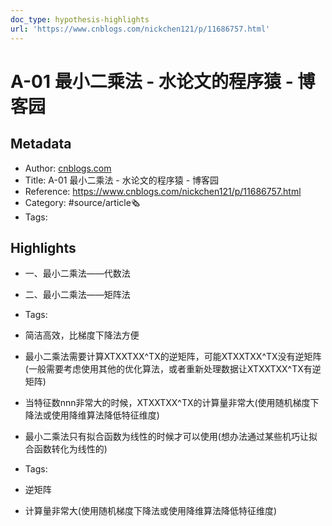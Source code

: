```yaml
---
doc_type: hypothesis-highlights
url: 'https://www.cnblogs.com/nickchen121/p/11686757.html'
---
```

# A-01 最小二乘法 - 水论文的程序猿 - 博客园
## Metadata
- Author: [cnblogs.com]()
- Title: A-01 最小二乘法 - 水论文的程序猿 - 博客园
- Reference: https://www.cnblogs.com/nickchen121/p/11686757.html
- Category: #source/article🗞
- Tags:
## Highlights
- 一、最小二乘法——代数法

- 二、最小二乘法——矩阵法


- Tags:

- 简洁高效，比梯度下降法方便

- 最小二乘法需要计算XTXXTXX^TX的逆矩阵，可能XTXXTXX^TX没有逆矩阵(一般需要考虑使用其他的优化算法，或者重新处理数据让XTXXTXX^TX有逆矩阵)

- 当特征数nnn非常大的时候，XTXXTXX^TX的计算量非常大(使用随机梯度下降法或使用降维算法降低特征维度)

- 最小二乘法只有拟合函数为线性的时候才可以使用(想办法通过某些机巧让拟合函数转化为线性的)


- Tags:

- 逆矩阵

- 计算量非常大(使用随机梯度下降法或使用降维算法降低特征维度)

